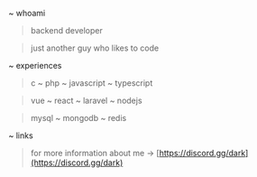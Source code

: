 ~ whoami
> backend developer

> just another guy who likes to code

~ experiences
> c ~ php ~ javascript ~ typescript

> vue ~ react ~ laravel ~ nodejs

> mysql ~ mongodb ~ redis

~ links
> for more information about me -> [https://discord.gg/dark](https://discord.gg/dark)
